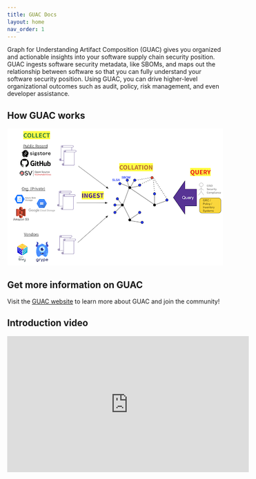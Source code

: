 ```yaml
---
title: GUAC Docs
layout: home
nav_order: 1
---
```


Graph for Understanding Artifact Composition (GUAC) gives you organized and
actionable insights into your software supply chain security position. GUAC
ingests software security metadata, like SBOMs, and maps out the relationship
between software so that you can fully understand your software security
position. Using GUAC, you can drive higher-level organizational outcomes such as
audit, policy, risk management, and even developer assistance.

## How GUAC works

![Guac Diagram](assets/images/howguacworks.png)

## Get more information on GUAC

Visit the [GUAC website](https://guac.sh/) to learn more about GUAC and join the
community!

## Introduction video

<iframe width="560" height="315" src="https://www.youtube-nocookie.com/embed/U7jRTZUDHYM?si=zTeaZXIBEPd1ZV0y" title="YouTube video player" frameborder="0" allow="accelerometer; autoplay; clipboard-write; encrypted-media; gyroscope; picture-in-picture; web-share" allowfullscreen></iframe>
